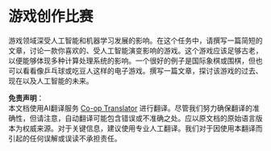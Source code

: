 <!--
CO_OP_TRANSLATOR_METADATA:
{
  "original_hash": "702dc1df5d0285dbe4d04bee982d183e",
  "translation_date": "2025-08-24T20:32:01+00:00",
  "source_file": "lessons/1-Intro/assignment.md",
  "language_code": "zh"
}
-->
# 游戏创作比赛

游戏领域深受人工智能和机器学习发展的影响。在这个任务中，请撰写一篇简短的文章，讨论一款你喜欢的、受人工智能演变影响的游戏。这个游戏应该足够古老，以便能够体现多种计算处理系统的影响。一个很好的例子是国际象棋或围棋，但也可以看看像乒乓球或吃豆人这样的电子游戏。撰写一篇文章，探讨该游戏的过去、现在以及人工智能的未来。

**免责声明**：  
本文档使用AI翻译服务 [Co-op Translator](https://github.com/Azure/co-op-translator) 进行翻译。尽管我们努力确保翻译的准确性，但请注意，自动翻译可能包含错误或不准确之处。应以原文档的原始语言版本为权威来源。对于关键信息，建议使用专业人工翻译。我们对于因使用本翻译而引起的任何误解或误读不承担责任。